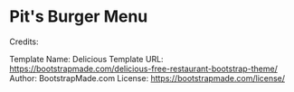 # Pit's Burger Menu

Credits:

Template Name: Delicious
Template URL: https://bootstrapmade.com/delicious-free-restaurant-bootstrap-theme/
Author: BootstrapMade.com
License: https://bootstrapmade.com/license/
